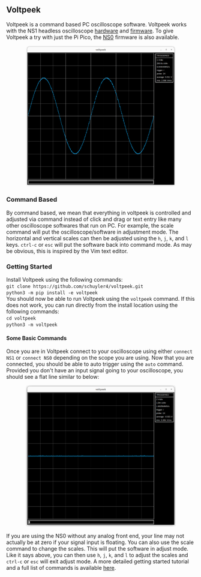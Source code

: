 ## Voltpeek
Voltpeek is a command based PC oscilloscope software. Voltpeek works
with the NS1 headless oscilloscope [hardware](https://hackaday.io/project/197104-ns1-oscilloscope) and [firmware](https://github.com/schuyler4/NS1-Firmware). To give Voltpeek a try with just the Pi Pico, the [NS0](https://github.com/schuyler4/NS0-Oscilloscope) firmware is also available.

<p align="center">
<img src="./picture.png" width=400>
</p>

### Command Based 
By command based, we mean that everything in voltpeek is controlled and adjusted via command instead of
click and drag or text entry like many other oscilloscope softwares that run on PC. For example, the
scale command will put the oscilloscope/software in adjustment mode. The horizontal and vertical
scales can then be adjusted using the `h`, `j`, `k`, and `l` keys. `ctrl-c` or `esc` will put the software back into 
command mode. As may be obvious, this is inspired by the Vim text editor. 

### Getting Started
Install Voltpeek using the following commands:  
`git clone https://github.com/schuyler4/voltpeek.git`    
`python3 -m pip install -e voltpeek`   
You should now be able to run Voltpeek using the `voltpeek` command. If this does not work, you can run directly from
the install location using the following commands:  
`cd voltpeek`  
`python3 -m voltpeek`  

#### Some Basic Commands
Once you are in Voltpeek connect to your oscilloscope using either `connect NS1` or `connect NS0` depending on the scope you are using.
Now that you are connected, you should be able to auto trigger using the `auto` command. Provided you don't have an input signal 
going to your oscilloscope, you should see a flat line similar to below:

<p align="center">
<img src="./auto.png" width=400>
</p>

If you are using the NS0 without any analog front end, your line may not actually be at zero if your signal input is floating.
You can also use the scale command to change the scales. This will put the software in adjust mode. Like it says above, 
you can then use  `h`, `j`, `k`, and `l` to adjust the scales and `ctrl-c` or `esc` will exit adjust mode. A more detailed getting
started tutorial and a full list of commands is available [here](https://www.voltpeeklabs.io/). 